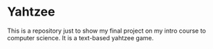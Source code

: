 # Yahtzee

This is a repository just to show my final project on my intro course to computer science. It is a text-based yahtzee game. 

